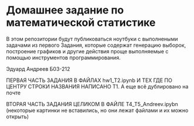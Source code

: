 # Домашнее задание по математической статистике
В этом репозитории будут публиковаться ноутбуки с выполнеными задачами из первого Задания, которые содержат генерацию выборок, построение графиков и другие действия проще выполняемые с помощью инструментов программирования.

Эдуард Андреев Б03-212

ПЕРВАЯ ЧАСТЬ ЗАДАНИЯ В ФАЙЛАХ hw1_T2.ipynb И ТЕХ ГДЕ ПО ЦЕНТРУ СТРОКИ НАЗВАНИЯ НАПИСАНО T1. А еще всё дублировано на почте

ВТОРАЯ ЧАСТЬ ЗАДАНИЯ ЦЕЛИКОМ В ФАЙЛЕ T4_T5_Andreev.ipybn 
(некоторые картинки не вставились, но они лежат файлами и их можно открыть)
